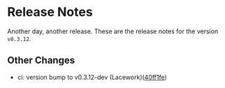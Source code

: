 # Release Notes
Another day, another release. These are the release notes for the version `v0.3.12`.

## Other Changes
* ci: version bump to v0.3.12-dev (Lacework)([40ff1fe](https://github.com/lacework/terraform-gcp-agentless-scanning/commit/40ff1fef3ca98502719315c71a0042e2db27aa69))
